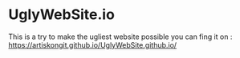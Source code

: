 # UglyWebSite.io
This is a try to make the ugliest website possible
you can fing it on : https://artiskongit.github.io/UglyWebSite.github.io/
